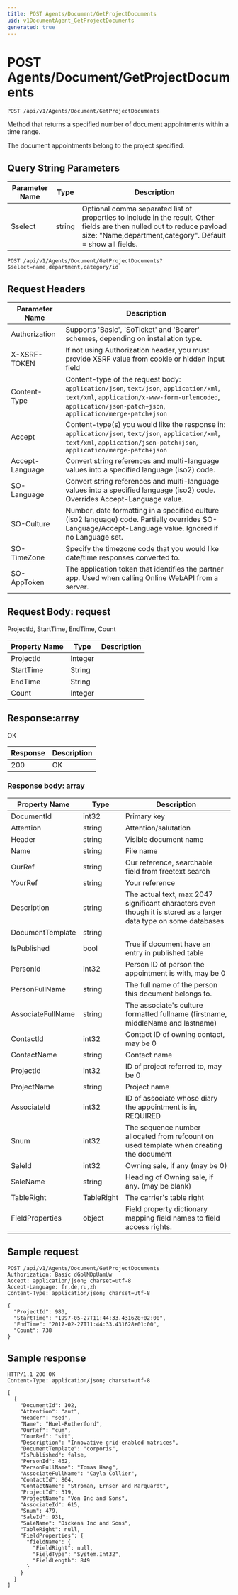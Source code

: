 ```yaml
---
title: POST Agents/Document/GetProjectDocuments
uid: v1DocumentAgent_GetProjectDocuments
generated: true
---
```


# POST Agents/Document/GetProjectDocuments

```http
POST /api/v1/Agents/Document/GetProjectDocuments
```

Method that returns a specified number of document appointments within a time range.


The document appointments belong to the project specified.






## Query String Parameters

| Parameter Name | Type |  Description |
|----------------|------|--------------|
| $select | string |  Optional comma separated list of properties to include in the result. Other fields are then nulled out to reduce payload size: "Name,department,category". Default = show all fields. |

```http
POST /api/v1/Agents/Document/GetProjectDocuments?$select=name,department,category/id
```


## Request Headers

| Parameter Name | Description |
|----------------|-------------|
| Authorization  | Supports 'Basic', 'SoTicket' and 'Bearer' schemes, depending on installation type. |
| X-XSRF-TOKEN   | If not using Authorization header, you must provide XSRF value from cookie or hidden input field |
| Content-Type | Content-type of the request body: `application/json`, `text/json`, `application/xml`, `text/xml`, `application/x-www-form-urlencoded`, `application/json-patch+json`, `application/merge-patch+json` |
| Accept         | Content-type(s) you would like the response in: `application/json`, `text/json`, `application/xml`, `text/xml`, `application/json-patch+json`, `application/merge-patch+json` |
| Accept-Language | Convert string references and multi-language values into a specified language (iso2) code. |
| SO-Language | Convert string references and multi-language values into a specified language (iso2) code. Overrides Accept-Language value. |
| SO-Culture | Number, date formatting in a specified culture (iso2 language) code. Partially overrides SO-Language/Accept-Language value. Ignored if no Language set. |
| SO-TimeZone | Specify the timezone code that you would like date/time responses converted to. |
| SO-AppToken | The application token that identifies the partner app. Used when calling Online WebAPI from a server. |

## Request Body: request 

ProjectId, StartTime, EndTime, Count 

| Property Name | Type |  Description |
|----------------|------|--------------|
| ProjectId | Integer |  |
| StartTime | String |  |
| EndTime | String |  |
| Count | Integer |  |

## Response:array

OK

| Response | Description |
|----------------|-------------|
| 200 | OK |

### Response body: array

| Property Name | Type |  Description |
|----------------|------|--------------|
| DocumentId | int32 | Primary key |
| Attention | string | Attention/salutation |
| Header | string | Visible document name |
| Name | string | File name |
| OurRef | string | Our reference, searchable field from freetext search |
| YourRef | string | Your reference |
| Description | string | The actual text, max 2047 significant characters even though it is stored as a larger data type on some databases |
| DocumentTemplate | string |  |
| IsPublished | bool | True if document have an entry in published table |
| PersonId | int32 | Person ID of person the appointment is with, may be 0 |
| PersonFullName | string | The full name of the person this document belongs to. |
| AssociateFullName | string | The associate's culture formatted fullname (firstname, middleName and lastname) |
| ContactId | int32 | Contact ID of owning contact, may be 0 |
| ContactName | string | Contact name |
| ProjectId | int32 | ID of project referred to, may be 0 |
| ProjectName | string | Project name |
| AssociateId | int32 | ID of associate whose diary the appointment is in, REQUIRED |
| Snum | int32 | The sequence number allocated from refcount on used template when creating the document |
| SaleId | int32 | Owning sale, if any (may be 0) |
| SaleName | string | Heading of Owning sale, if any. (may be blank) |
| TableRight | TableRight | The carrier's table right |
| FieldProperties | object | Field property dictionary mapping field names to field access rights. |

## Sample request

```http!
POST /api/v1/Agents/Document/GetProjectDocuments
Authorization: Basic dGplMDpUamUw
Accept: application/json; charset=utf-8
Accept-Language: fr,de,ru,zh
Content-Type: application/json; charset=utf-8

{
  "ProjectId": 983,
  "StartTime": "1997-05-27T11:44:33.431628+02:00",
  "EndTime": "2017-02-27T11:44:33.431628+01:00",
  "Count": 738
}
```

## Sample response

```http_
HTTP/1.1 200 OK
Content-Type: application/json; charset=utf-8

[
  {
    "DocumentId": 102,
    "Attention": "aut",
    "Header": "sed",
    "Name": "Huel-Rutherford",
    "OurRef": "cum",
    "YourRef": "sit",
    "Description": "Innovative grid-enabled matrices",
    "DocumentTemplate": "corporis",
    "IsPublished": false,
    "PersonId": 462,
    "PersonFullName": "Tomas Haag",
    "AssociateFullName": "Cayla Collier",
    "ContactId": 804,
    "ContactName": "Stroman, Ernser and Marquardt",
    "ProjectId": 319,
    "ProjectName": "Von Inc and Sons",
    "AssociateId": 615,
    "Snum": 479,
    "SaleId": 931,
    "SaleName": "Dickens Inc and Sons",
    "TableRight": null,
    "FieldProperties": {
      "fieldName": {
        "FieldRight": null,
        "FieldType": "System.Int32",
        "FieldLength": 849
      }
    }
  }
]
```